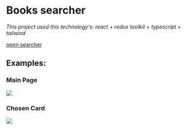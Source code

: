 # Books searcher

_This project used this technology's: react + redux toolkit + typescript + tailwind_

[open searcher](https://google-books-nine.vercel.app/)

## Examples:

### Main Page

![](https://user-images.githubusercontent.com/71184295/214265500-ce003cd7-6118-4ed0-94ce-06c312659dec.png)

### Chosen Card

![](https://user-images.githubusercontent.com/71184295/214265630-4483730c-b07b-41d1-905b-036820efd211.png)

